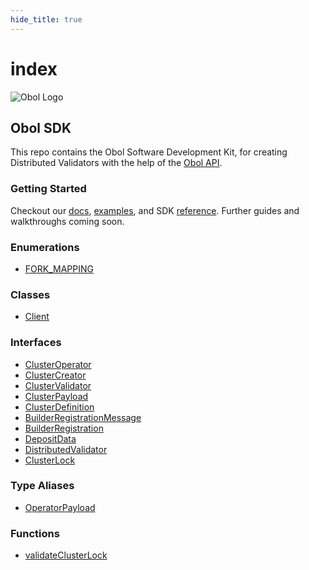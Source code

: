 ```yaml
---
hide_title: true
---
```


# index

![Obol Logo](https://obol.tech/obolnetwork.png)

## Obol SDK

This repo contains the Obol Software Development Kit, for creating Distributed Validators with the help of the [Obol API](https://docs.obol.tech/api).

### Getting Started

Checkout our [docs](https://docs.obol.tech/docs/advanced/quickstart-sdk), [examples](https://github.com/ObolNetwork/obol-sdk-examples/), and SDK [reference](https://obolnetwork.github.io/obol-packages). Further guides and walkthroughs coming soon.

### Enumerations

* [FORK\_MAPPING](enumerations/fork_mapping.md)

### Classes

* [Client](classes/client.md)

### Interfaces

* [ClusterOperator](interfaces/clusteroperator.md)
* [ClusterCreator](interfaces/clustercreator.md)
* [ClusterValidator](interfaces/clustervalidator.md)
* [ClusterPayload](interfaces/clusterpayload.md)
* [ClusterDefinition](interfaces/clusterdefinition.md)
* [BuilderRegistrationMessage](interfaces/builderregistrationmessage.md)
* [BuilderRegistration](interfaces/builderregistration.md)
* [DepositData](interfaces/depositdata.md)
* [DistributedValidator](interfaces/distributedvalidator.md)
* [ClusterLock](interfaces/clusterlock.md)

### Type Aliases

* [OperatorPayload](type-aliases/operatorpayload.md)

### Functions

* [validateClusterLock](functions/validateclusterlock.md)
